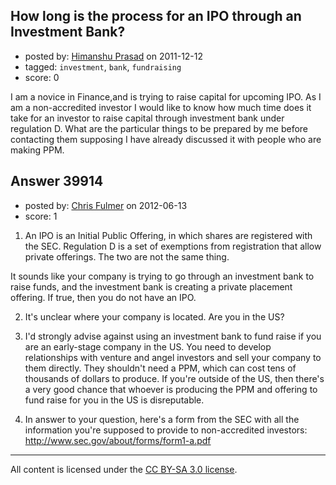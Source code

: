## How long is the process for an IPO through an Investment Bank?

- posted by: [Himanshu Prasad](https://stackexchange.com/users/-1/12420-himanshu-prasad) on 2011-12-12
- tagged: `investment`, `bank`, `fundraising`
- score: 0

I am a novice in Finance,and is trying to raise capital for upcoming IPO. As I am a non-accredited investor I would like to know how much time does it take for an investor to raise capital through investment bank under regulation D.
What are the particular things to be prepared by me before contacting them supposing I have already discussed it with people who are making PPM.


## Answer 39914

- posted by: [Chris Fulmer](https://stackexchange.com/users/-1/17026-chris-fulmer) on 2012-06-13
- score: 1

1.  An IPO is an Initial Public Offering, in which shares are registered with the SEC.  Regulation D is a set of exemptions from registration that allow private offerings.  The two are not the same thing.

It sounds like your company is trying to go through an investment bank to raise funds, and the investment bank is creating a private placement offering.  If true, then you do not have an IPO.

2.  It's unclear where your company is located.  Are you in the US?

3.  I'd strongly advise against using an investment bank to fund raise if you are an early-stage company in the US.  You need to develop relationships with venture and angel investors and sell your company to them directly.  They shouldn't need a PPM, which can cost tens of thousands of dollars to produce.  If you're outside of the US, then there's a very good chance that whoever is producing the PPM and offering to fund raise for you in the US is disreputable.

4.  In answer to your question, here's a form from the SEC with all the information you're supposed to provide to non-accredited investors:  http://www.sec.gov/about/forms/form1-a.pdf



---

All content is licensed under the [CC BY-SA 3.0 license](https://creativecommons.org/licenses/by-sa/3.0/).
